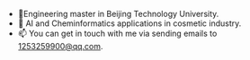 - 👋Engineering master in Beijing Technology University.
- 👀 AI and Cheminformatics applications in cosmetic industry.
- 📫 You can get in touch with me via sending emails to 1253259900@qq.com.
